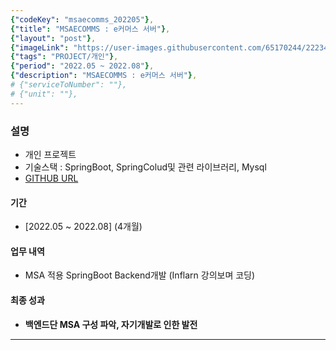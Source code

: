 ```yaml
---
{"codeKey": "msaecomms_202205"},
{"title": "MSAECOMMS : e커머스 서버"},
{"layout": "post"},
{"imageLink": "https://user-images.githubusercontent.com/65170244/222345379-db443a34-9537-4bdd-8999-1061a0eed245.png"},
{"tags": "PROJECT/개인"},
{"period": "2022.05 ~ 2022.08"},
{"description": "MSAECOMMS : e커머스 서버"},
# {"serviceToNumber": ""},
# {"unit": ""},
---
```


### 설명

- 개인 프로젝트
- 기술스택 : SpringBoot, SpringColud및 관련 라이브러리, Mysql
- [GITHUB URL](https://github.com/hwan2272/msa_ecomms.git)

#### 기간

- [2022.05 ~ 2022.08] (4개월)

#### 업무 내역

- MSA 적용 SpringBoot Backend개발 (Inflarn 강의보며 코딩)

#### 최종 성과

- **백엔드단 MSA 구성 파악, 자기개발로 인한 발전**

---
